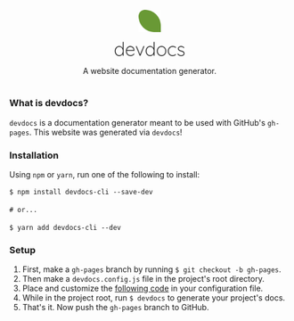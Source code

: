 <p align="center"><img src="./docs/branding/leaf-216.png?raw=true" alt="logo-leaf" title="something" width="8%"></p>
<p align="center"><img src="./docs/branding/text.png?raw=true" alt="logo-text" title="something" width="25%"></p>
<p align="center">A website documentation generator.</p>
<h1></h1>

### What is devdocs?

`devdocs` is a documentation generator meant to be used with GitHub's `gh-pages`. This website was generated via `devdocs`!

### Installation

Using `npm` or `yarn`, run one of the following to install:

```
$ npm install devdocs-cli --save-dev

# or...

$ yarn add devdocs-cli --dev
```

### Setup

1. First, make a `gh-pages` branch by running `$ git checkout -b gh-pages`.
2. Then make a `devdocs.config.js` file in the project's root directory.
3. Place and customize the [following code](./configuration.md) in your configuration file.
4. While in the project root, run `$ devdocs` to generate your project's docs.
5. That's it. Now push the `gh-pages` branch to GitHub.

<!-- 
- In `config.js` place the [following code](./configuration.md).
- In `config.js` place the [following code](./docs/configuration.md).
- In `config.js` place the [following code](docs/configuration.md).
- In `config.js` place the [following code](/docs/configuration.md).
- In `config.js` place the [following code](/docs/configuration.md).
- In `config.js` place the [following code](https://www.youtube.com/watch?v=PUn5KBYp7iQ). -->
